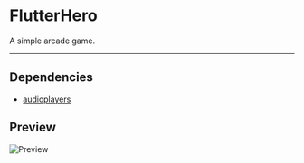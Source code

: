 # FlutterHero

A simple arcade game.

---

## Dependencies

- [audioplayers](https://pub.dev/packages/audioplayers)

## Preview

![Preview](preview.gif)
